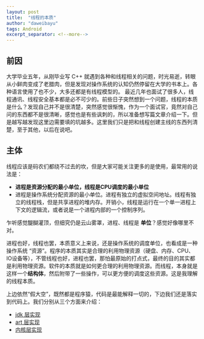 ```yaml
---
layout: post
title:  "线程的本质"
author: "daweibayu"
tags: Android
excerpt_separator: <!--more-->
---
```



## 前因
大学毕业五年，从刚毕业写 C++ 就遇到各种和线程相关的问题，时光易逝，转眼从小鲜肉变成了老腊肉，但是发现对操作系统的认知仍然停留在大学的书本上。各种语言使用了也不少，大多还都是有线程模型的。
最近几年也面试了很多人，线程通讯、线程安全基本都是必不可少的。前些日子突然想到一个问题，线程的本质是什么？发现自己并不是很清楚，突然感觉很惭愧，作为一个面试官，竟然对自己问的东西都不是很清晰，感觉也是有些讽刺的，所以准备想写篇文章介绍一下。但是越写越发现这里边需要填的坑越多。这里我们只是把和线程创建主线的东西列清楚，至于其他，以后在说吧。


## 主体

线程应该是码农们都绕不过去的坎，但是大家可能关注更多的是使用，最常用的说法是：

* **进程是资源分配的最小单位，线程是CPU调度的最小单位**
* 进程是操作系统分配资源的最小单位。进程有独立的虚拟空间地址。线程有独立的线程栈，但是共享进程的堆内存。开销小，线程是运行在一个单一进程上下文的逻辑流，或者说是一个进程内部的一个控制序列。

乍听感觉醍醐灌顶，但细究仍是云山雾罩，进程、线程是 **单位**？感觉好像哪里不对。


进程也好，线程也罢，本质意义上来说，还是操作系统的调度单位，也看成是一种操作系统 “资源”。程序的本质其实是合理的利用物理资源（硬盘、内存、CPU、IO设备等），不管线程也好，进程也罢，那怕最原始的打点式，最终的目的其实都是利用物理资源。软件的本质就是如何更合理的利用物理资源。而线程，本身就是这样一个**结构体**，然后附带了一些操作，可以更方便的调度这些资源。这是我理解的线程本质。

上边依然“假大空”，既然都是程序猿，代码是最能解释一切的，下边我们还是落实到代码上。我们分别从三个方面来介绍：

* [jdk 层实现](/2017-07-29/threadjava)
* [art 层实现](/2023-06-25/threadart)
* [内核层实现](/2023-06-25/threadkernel)







